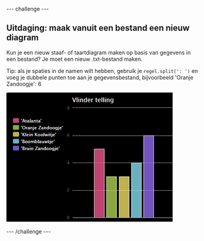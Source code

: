 \--- challenge \---

## Uitdaging: maak vanuit een bestand een nieuw diagram

Kun je een nieuw staaf- of taartdiagram maken op basis van gegevens in een bestand? Je moet een nieuw .txt-bestand maken.

Tip: als je spaties in de namen wilt hebben, gebruik je `regel.split(': ')` en voeg je dubbele punten toe aan je gegevensbestand, bijvoorbeeld 'Oranje Zandoogje': 6

![screenshot](images/pets-butterflies.png)

\--- /challenge \---